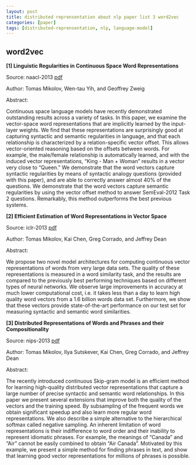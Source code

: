 ```yaml
---
layout: post
title: distributed reprensentation about nlp paper list 3 word2vec
categories: [paper]
tags: [distributed-reprensentation, nlp, language-model]
---
```



## word2vec

**[1] Linguistic Regularities in Continuous Space Word Representations**

Source: naacl-2013 [pdf](http://research.microsoft.com/pubs/189726/rvecs.pdf)

Author: Tomas Mikolov, Wen-tau Yih, and Geoffrey Zweig

Abstract:

Continuous space language models have recently demonstrated outstanding results across a variety of tasks. In this paper, we examine the vector-space word representations that are implicitly learned by the input-layer weights. We find that these representations are surprisingly good at capturing syntactic and semantic regularities in language, and that each relationship is characterized by a relation-specific vector offset. This allows vector-oriented reasoning based on the offsets between words. For example, the male/female relationship is automatically learned, and with the induced vector representations, “King - Man + Woman” results in a vector very close to “Queen.” We demonstrate that the word vectors capture syntactic regularities by means of syntactic analogy questions (provided with this paper), and are able to correctly answer almost 40% of the questions. We demonstrate that the word vectors capture semantic regularities by using the vector offset method to answer SemEval-2012 Task 2 questions. Remarkably, this method outperforms the best previous systems.

**[2] Efficient Estimation of Word Representations in Vector Space**

Source: iclr-2013 [pdf](http://arxiv.org/pdf/1301.3781.pdf)

Author: Tomas Mikolov, Kai Chen, Greg Corrado, and Jeffrey Dean

Abstract:

We propose two novel model architectures for computing continuous vector representations of words from very large data sets. The quality of these representations is measured in a word similarity task, and the results are compared to the previously best performing techniques based on different types of neural networks. We observe large improvements in accuracy at much lower computational cost, i.e. it takes less than a day to learn high quality word vectors from a 1.6 billion words data set. Furthermore, we show that these vectors provide state-of-the-art performance on our test set for measuring syntactic and semantic word similarities.

**[3] Distributed Representations of Words and Phrases and their Compositionality**

Source: nips-2013 [pdf](http://arxiv.org/pdf/1310.4546.pdf)

Author: Tomas Mikolov, Ilya Sutskever, Kai Chen, Greg Corrado, and Jeffrey Dean

Abstract:

The recently introduced continuous Skip-gram model is an efficient method for learning high-quality distributed vector representations that capture a large number of precise syntactic and semantic word relationships. In this paper we present several extensions that improve both the quality of the vectors and the training speed. By subsampling of the frequent words we obtain significant speedup and also learn more regular word representations. We also describe a simple alternative to the hierarchical softmax called negative sampling. An inherent limitation of word representations is their indifference to word order and their inability to represent idiomatic phrases. For example, the meanings of “Canada” and “Air” cannot be easily combined to obtain “Air Canada”. Motivated by this example, we present a simple method for finding phrases in text, and show that learning good vector representations for millions of phrases is possible.


